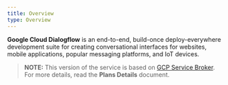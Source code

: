 ```yaml
---
title: Overview
type: Overview
---
```


**Google Cloud Dialogflow** is an end-to-end, build-once deploy-everywhere development suite for creating conversational interfaces for websites, mobile applications, popular messaging platforms, and IoT devices.

>**NOTE:** This version of the service is based on [GCP Service Broker](https://github.com/GoogleCloudPlatform/gcp-service-broker/).
For more details, read the **Plans Details** document.
